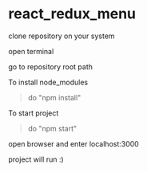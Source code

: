 # react_redux_menu

clone repository on your system

open terminal

go to repository root path

To install node_modules
> do "npm install"

To start project
> do "npm start"

open browser and enter
localhost:3000

project will run :)

